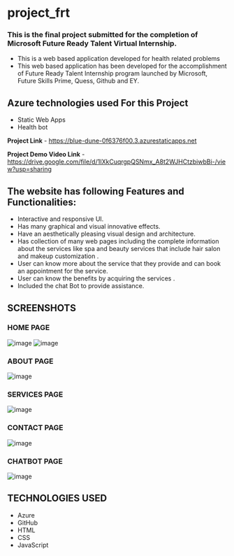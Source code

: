 # project_frt
### This is the final project submitted for the completion of Microsoft Future Ready Talent Virtual Internship.
- This is a web based application developed for health related problems
- This web based  application has been developed for the accomplishment of Future Ready Talent Internship program launched by Microsoft, Future Skills Prime, Quess, Github and EY.
## Azure technologies used For this Project
- Static Web Apps
- Health bot

**Project Link** - https://blue-dune-0f6376f00.3.azurestaticapps.net

**Project Demo Video Link** - https://drive.google.com/file/d/1IXkCuqrgpQSNmx_A8t2WJHCtzbiwbBi-/view?usp=sharing

## The website has following Features and Functionalities:
- Interactive and responsive UI.
- Has many graphical and visual innovative effects.
- Have an aesthetically pleasing visual design and architecture.
- Has collection of many web pages including the complete information about the services like spa and beauty services that include hair salon and makeup customization .
- User can know more  about the service that they provide and can book an appointment for the service.
- User can know the benefits by acquiring the services .
- Included the chat Bot to provide assistance.

## SCREENSHOTS
### HOME PAGE
![image](https://github.com/20A31A05F0/project_ftr/assets/109793032/cc086b15-c760-45ad-8d0b-f49130aa1d8c)
![image](https://github.com/20A31A05F0/project_ftr/assets/109793032/6582562f-75f2-44ee-bc04-a7f84150cca4)
### ABOUT PAGE
![image](https://github.com/20A31A05F0/project_ftr/assets/109793032/54cb8b55-f4e4-4525-94a5-ef9830590458)
### SERVICES PAGE
![image](https://github.com/20A31A05F0/project_ftr/assets/109793032/ef6f9ea7-1539-4b04-b5c9-5c42d730decb)
### CONTACT PAGE
![image](https://github.com/20A31A05F0/project_ftr/assets/109793032/979de0de-9a44-426f-87f3-88ce0a86fecb)
### CHATBOT PAGE
![image](https://github.com/20A31A05F0/project_ftr/assets/109793032/8ea756b2-2120-4621-bac9-7e3ce6ce23ae)

## TECHNOLOGIES USED
- Azure
- GitHub
- HTML
- CSS
- JavaScript
